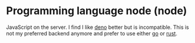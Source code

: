 # Programming language node (node)

JavaScript on the server. I find I like [deno](../1085) better but is incompatible. This is not my preferred backend anymore and prefer to use either [go](../1085) or [rust](../1088).
